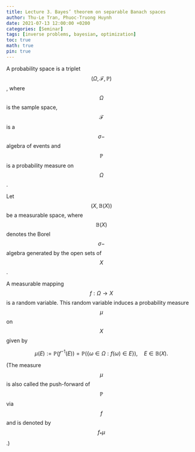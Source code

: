 ```yaml
---
title: Lecture 3. Bayes’ theorem on separable Banach spaces
author: Thu-Le Tran, Phuoc-Truong Huynh
date: 2021-07-13 12:00:00 +0200
categories: [Seminar]
tags: [inverse problems, bayesian, optimization]
toc: true
math: true
pin: true
---
```


A probability space is a triplet $$(\Omega, \mathcal{F}, \mathbb{P})$$ , where $$\Omega$$ is the sample space, $$\mathcal{F}$$ is a $$\sigma-$$algebra of events and $$\mathbb{P}$$ is a probability measure on $$\Omega$$.

Let $$(X,\mathbb{B}(X))$$ be a measurable space, where $$\mathbb{B}(X)$$ denotes the Borel $$\sigma-$$algebra generated by the open sets of $$X$$.

A measurable mapping $$f: \Omega \to X$$ is a random variable. This random variable induces a probability measure $$\mu$$ on $$X$$ given by

$$\mu(E):= \mathbb{P}(f^{-1}(E)) = \mathbb{P}\left(\left\{\omega \in \Omega: f(\omega) \in E\right\}\right),\quad E \in \mathbb{B}(X).$$

(The measure $$\mu$$ is also called the push-forward of $$\mathbb{P}$$ via $$f$$ and is denoted by $$f_*\mu$$.)
